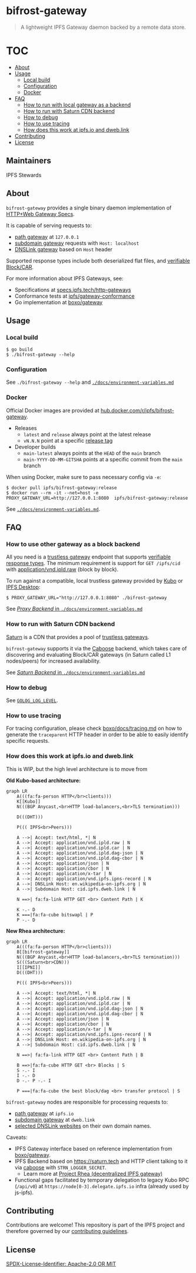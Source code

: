 bifrost-gateway
=======================

> A lightweight IPFS Gateway daemon backed by a remote data store.

# TOC

- [About](#about)
- [Usage](#usage)
  - [Local build](#local-build)
  - [Configuration](#configuration)
  - [Docker](#docker)
- [FAQ](#faq)
  - [How to run with local gateway as a backend](#how-to-run-with-local-gateway-as-a-backend)
  - [How to run with Saturn CDN backend](#how-to-run-with-saturn-cdn-backend)
  - [How to debug](#how-to-debug)
  - [How to use tracing](#how-to-use-tracing)
  - [How does this work at ipfs.io and dweb.link](#how-does-this-work-at-ipfsio-and-dweblink)
- [Contributing](#contributing)
- [License](#license)

## Maintainers

IPFS Stewards

## About

`bifrost-gateway` provides a single binary daemon implementation of [HTTP+Web Gateway Specs](https://specs.ipfs.tech/http-gateways/).

It is capable of serving requests to:
- [path gateway](https://docs.ipfs.tech/how-to/address-ipfs-on-web/#path-gateway) at `127.0.0.1`
- [subdomain gateway](https://docs.ipfs.tech/how-to/address-ipfs-on-web/#subdomain-gateway) requests with `Host: localhost`
- [DNSLink gateway](https://docs.ipfs.tech/how-to/address-ipfs-on-web/#dnslink-gateway) based on `Host` header

Supported response types include both deserialized flat files, and [verifiable Block/CAR](https://docs.ipfs.tech/reference/http/gateway/#trustless-verifiable-retrieval).

For more information about IPFS Gateways, see:

- Specifications at [specs.ipfs.tech/http-gateways](https://specs.ipfs.tech/http-gateways/)
- Conformance tests at [ipfs/gateway-conformance](https://github.com/ipfs/gateway-conformance)
- Go implementation at [boxo/gateway](https://github.com/ipfs/boxo/tree/main/gateway)

## Usage

### Local build

```console
$ go build
$ ./bifrost-gateway --help
```

### Configuration

See `./bifrost-gateway --help` and [`./docs/environment-variables.md`](./docs/environment-variables.md)


### Docker

Official Docker images are provided at [hub.docker.com/r/ipfs/bifrost-gateway](https://hub.docker.com/r/ipfs/bifrost-gateway/tags).

- Releases
  - `latest` and `release` always point at the latest release
  - `vN.N.N` point at a specific [release tag](https://github.com/ipfs/bifrost-gateway/releases) 
- Developer builds
  - `main-latest` always points at the `HEAD` of the `main` branch
  - `main-YYYY-DD-MM-GITSHA` points at a specific commit from the `main` branch 


When using Docker, make sure to pass necessary config via `-e`:
```console
$ docker pull ipfs/bifrost-gateway:release
$ docker run --rm -it --net=host -e PROXY_GATEWAY_URL=http://127.0.0.1:8080  ipfs/bifrost-gateway:release
```

See [`./docs/environment-variables.md`](./docs/environment-variables.md).

## FAQ

### How to use other gateway as a block backend

All you need is a [trustless gateway](https://specs.ipfs.tech/http-gateways/trustless-gateway/) endpoint that supports [verifiable response types](https://docs.ipfs.tech/reference/http/gateway/#trustless-verifiable-retrieval).
The minimum requirement is support for `GET /ipfs/cid` with [application/vnd.ipld.raw](https://www.iana.org/assignments/media-types/application/vnd.ipld.raw) (block by block).

To run against a compatible, local trustless gateway provided by [Kubo](https://github.com/ipfs/kubo) or [IPFS Desktop](https://docs.ipfs.tech/install/ipfs-desktop/):

```console
$ PROXY_GATEWAY_URL="http://127.0.0.1:8080" ./bifrost-gateway
```

See [_Proxy Backend_ in `./docs/environment-variables.md`](./docs/environment-variables.md#proxy-backend)

### How to run with Saturn CDN backend

[Saturn](https://saturn.tech) is a CDN that provides a pool of [trustless gateways](https://specs.ipfs.tech/http-gateways/trustless-gateway/).

`bifrost-gateway` supports it via the [Caboose](https://github.com/filecoin-saturn/caboose) backend,
which takes care of discovering and evaluating Block/CAR gateways (in Saturn called L1 nodes/peers) for increased availability.

See [_Saturn Backend_ in `./docs/environment-variables.md`](./docs/environment-variables.md#saturn-backend)

### How to debug

See [`GOLOG_LOG_LEVEL`](./docs/environment-variables.md#golog_log_level).

### How to use tracing

For tracing configuration, please check
[boxo/docs/tracing.md](https://github.com/ipfs/boxo/blob/main/docs/tracing.md)
on how to generate the `traceparent` HTTP header in order to be able to easily
identify specific requests.


### How does this work at ipfs.io and dweb.link

This is WIP, but the high level architecture is to move from

**Old Kubo-based architecture:**

```mermaid
graph LR
    A(((fa:fa-person HTTP</br>clients)))
    K[[Kubo]]
    N(((BGP Anycast,<br>HTTP load-balancers,<br>TLS termination)))

    D(((DHT)))

    P((( IPFS<br>Peers)))

    A -->| Accept: text/html, *| N
    A -->| Accept: application/vnd.ipld.raw | N
    A -->| Accept: application/vnd.ipld.car | N
    A -->| Accept: application/vnd.ipld.dag-json | N
    A -->| Accept: application/vnd.ipld.dag-cbor | N
    A -->| Accept: application/json | N
    A -->| Accept: application/cbor | N
    A -->| Accept: application/x-tar | N
    A -->| Accept: application/vnd.ipfs.ipns-record | N
    A -->| DNSLink Host: en.wikipedia-on-ipfs.org | N
    A -->| Subdomain Host: cid.ipfs.dweb.link | N

    N ==>| fa:fa-link HTTP GET <br> Content Path | K

    K -.- D
    K ===|fa:fa-cube bitswapl | P
    P -.- D
```

**New Rhea architecture:**
```mermaid
graph LR
    A(((fa:fa-person HTTP</br>clients)))
    B[[bifrost-gateway]]
    N(((BGP Anycast,<br>HTTP load-balancers,<br>TLS termination)))
    S(((Saturn<br>CDN)))
    I[[IPNI]]
    D(((DHT)))

    P((( IPFS<br>Peers)))

    A -->| Accept: text/html, *| N
    A -->| Accept: application/vnd.ipld.raw | N
    A -->| Accept: application/vnd.ipld.car | N
    A -->| Accept: application/vnd.ipld.dag-json | N
    A -->| Accept: application/vnd.ipld.dag-cbor | N
    A -->| Accept: application/json | N
    A -->| Accept: application/cbor | N
    A -->| Accept: application/x-tar | N
    A -->| Accept: application/vnd.ipfs.ipns-record | N
    A -->| DNSLink Host: en.wikipedia-on-ipfs.org | N
    A -->| Subdomain Host: cid.ipfs.dweb.link | N

    N ==>| fa:fa-link HTTP GET <br> Content Path | B
    
    B ==>|fa:fa-cube HTTP GET <br> Blocks | S
    S -.- I 
    I -.- D 
    D -.- P -.- I
  
    P ===|fa:fa-cube the best block/dag <br> transfer protocol | S
```

`bifrost-gateway` nodes are responsible for processing requests to:

- [path gateway](https://docs.ipfs.tech/how-to/address-ipfs-on-web/#path-gateway) at `ipfs.io`
- [subdomain gateway](https://docs.ipfs.tech/how-to/address-ipfs-on-web/#subdomain-gateway) at `dweb.link`
- [selected DNSLink websites](https://github.com/protocol/bifrost-infra/blob/b6f85a54fddf1c21a966f8d5e5a3e31f54ad5431/ansible/inventories/bifrost/group_vars/collab_cluster.yml#L140-L271) on their own domain names.

Caveats:

- IPFS Gateway interface based on reference implementation from [boxo/gateway](https://github.com/ipfs/boxo/tree/main/gateway#readme).
- IPFS Backend based on https://saturn.tech and HTTP client talking to it  via [caboose](https://github.com/filecoin-saturn/caboose) with `STRN_LOGGER_SECRET`.
  - Learn more at [Project Rhea (decentralized IPFS gateway)](https://pl-strflt.notion.site/Project-Rhea-decentralized-IPFS-gateway-3d5906e7a0d84bea800d5920005dfea6)
- Functional gaps facilitated by temporary delegation to legacy Kubo RPC (`/api/v0`) at `https://node[0-3].delegate.ipfs.io` infra (already used by js-ipfs).

## Contributing

Contributions are welcome! This repository is part of the IPFS project and therefore governed by our [contributing guidelines](https://github.com/ipfs/community/blob/master/CONTRIBUTING.md).

## License

[SPDX-License-Identifier: Apache-2.0 OR MIT](LICENSE.md)
